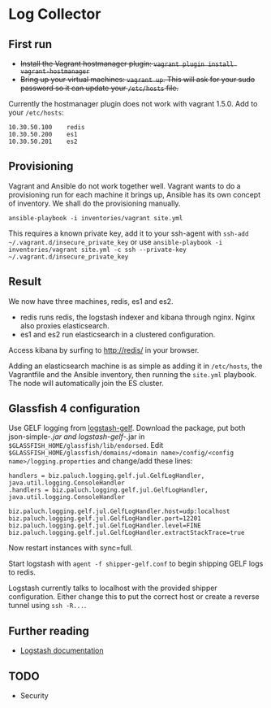 Log Collector
=============


First run
---------

- ~~Install the Vagrant hostmanager plugin:  `vagrant plugin install vagrant-hostmanager`~~
- ~~Bring up your virtual machines: `vagrant up`. This will ask for your sudo password so it can update your
  `/etc/hosts` file.~~

Currently the hostmanager plugin does not work with vagrant 1.5.0. Add to your `/etc/hosts`:
```
10.30.50.100	redis
10.30.50.200	es1
10.30.50.201	es2
```


Provisioning
------------

Vagrant and Ansible do not work together well. Vagrant wants to do a provisioning run for each machine it brings up, Ansible has its own concept of inventory. We shall do the provisioning manually.

`ansible-playbook -i inventories/vagrant site.yml`

This requires a known private key, add it to your ssh-agent with `ssh-add ~/.vagrant.d/insecure_private_key` or use `ansible-playbook -i inventories/vagrant site.yml -c ssh --private-key ~/.vagrant.d/insecure_private_key`


Result
------

We now have three machines, redis, es1 and es2.

- redis runs redis, the logstash indexer and kibana through nginx. Nginx also proxies elasticsearch.
- es1 and es2 run elasticsearch in a clustered configuration.

Access kibana by surfing to [http://redis/](http://redis/) in your browser.

Adding an elasticsearch machine is as simple as adding it in `/etc/hosts`, the Vagrantfile and the Ansible inventory, then running the `site.yml` playbook. The node will automatically join the ES cluster.


Glassfish 4 configuration
-------------------------

Use GELF logging from [logstash-gelf](http://logging.paluch.biz/examples/jul.html).
Download the package, put both json-simple-*.jar and logstash-gelf-*.jar in `$GLASSFISH_HOME/glassfish/lib/endorsed`.
Edit `$GLASSFISH_HOME/glassfish/domains/<domain name>/config/<config name>/logging.properties` and change/add these lines:
```
handlers = biz.paluch.logging.gelf.jul.GelfLogHandler, java.util.logging.ConsoleHandler
.handlers = biz.paluch.logging.gelf.jul.GelfLogHandler, java.util.logging.ConsoleHandler

biz.paluch.logging.gelf.jul.GelfLogHandler.host=udp:localhost
biz.paluch.logging.gelf.jul.GelfLogHandler.port=12201
biz.paluch.logging.gelf.jul.GelfLogHandler.level=FINE
biz.paluch.logging.gelf.jul.GelfLogHandler.extractStackTrace=true
```

Now restart instances with sync=full.

Start logstash with `agent -f shipper-gelf.conf` to begin shipping GELF logs to redis.

Logstash currently talks to localhost with the provided shipper configuration. Either change this to put the correct host or create a reverse tunnel using `ssh -R...`.


Further reading
---------------

- [Logstash documentation](http://logstash.net/docs/1.3.3/tutorials/getting-started-centralized)


TODO
----

- Security
